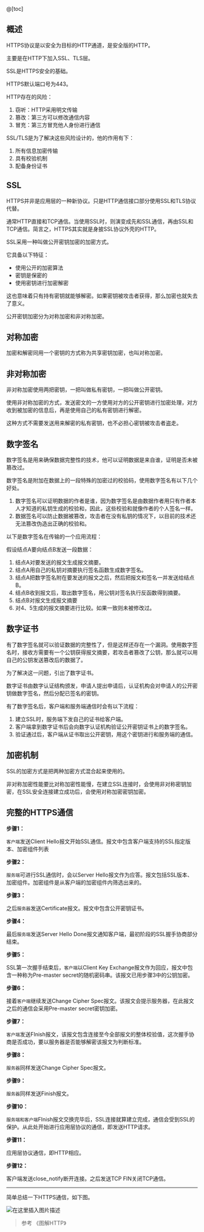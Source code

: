 @[toc]
## 概述
HTTPS协议是以安全为目标的HTTP通道，是安全版的HTTP。

主要是在HTTP下加入SSL、TLS层。

SSL是HTTPS安全的基础。

HTTPS默认端口号为443。

HTTP存在的风险：

1. 窃听：HTTP采用明文传输
2. 篡改：第三方可以修改通信内容
3. 冒充：第三方冒充他人身份进行通信

SSL/TLS是为了解决这些风险设计的，他的作用有下：

1. 所有信息加密传输
2. 具有校验机制
3. 配备身份证书


## SSL
HTTPS并非是应用层的一种新协议。只是HTTP通信接口部分使用SSL和TLS协议代替。

通常HTTP直接和TCP通信。当使用SSL时，则演变成先和SSL通信，再由SSL和TCP通信。简言之，HTTPS其实就是身披SSL协议外壳的HTTP。

SSL采用一种叫做公开密钥加密的加密方式。

它具备以下特征：

- 使用公开的加密算法
- 密钥是保密的
- 使用密钥进行加密解密

这也意味着只有持有密钥就能够解密。如果密钥被攻击者获得，那么加密也就失去了意义。

公开密钥加密分为对称加密和非对称加密。

## 对称加密
加密和解密同用一个密钥的方式称为共享密钥加密，也叫对称加密。

## 非对称加密
非对称加密使用两把密钥，一把叫做私有密钥，一把叫做公开密钥。

使用非对称加密的方式，发送密文的一方使用对方的公开密钥进行加密处理，对方收到被加密的信息后，再是使用自己的私有密钥进行解密。

这种方式不需要发送用来解密的私有密钥，也不必担心密钥被攻击者盗走。

## 数字签名
数字签名是用来确保数据完整性的技术，他可以证明数据是来自谁，证明是否未被篡改过。

数字签名是附加在数据上的一段特殊的加密过的校验码，使用数字签名有以下几个好处。

1. 数字签名可以证明数据的作者是谁，因为数字签名是由数据作者用只有作者本人才知道的私钥生成的校验和，因此，这些校验和就像作者的个人签名一样。
2. 数据签名可以防止数据被篡改，攻击者在没有私钥的情况下，以目前的技术还无法篡改伪造出正确的校验和。

以下是数字签名在传输的一个应用流程：

假设结点A要向结点B发送一段数据：

1. 结点A对要发送的报文生成报文摘要。
2. 结点A用自己的私钥对摘要执行签名函数生成数字签名。
3. 结点A把数字签名附在要发送的报文之后，然后把报文和签名一并发送给结点B。
4. 结点B收到报文后，取出数字签名，用公钥对签名执行反函数得到摘要。
5. 结点B对报文生成报文摘要
6. 对4、5生成的报文摘要进行比较。如果一致则未被修改过。

## 数字证书
有了数字签名就可以验证数据的完整性了，但是这样还存在一个漏洞。使用数字签名时，接收方需要有一个公钥获得报文摘要，若攻击者篡改了公钥，那么就可以用自己的公钥发送篡改后的数据了。

为了解决这一问题，引出了数字证书。

数字证书由数字认证结构颁发，申请人提出申请后，认证机构会对申请人的公开密钥做数字签名，然后分配已签名的密钥。

有了数字签名后，客户端和服务端通信时会有以下流程：

1. 建立SSL时，服务端下发自己的证书给客户端。
2. 客户端拿到数字证书后会向数字认证机构验证公开密钥证书上的数字签名。
3. 验证通过后，客户端从证书取出公开密钥，用这个密钥进行和服务端的通信。

## 加密机制
SSL的加密方式是把两种加密方式混合起来使用的。

非对称加密性能要比对称加密性能慢，在建立SSL连接时，会使用非对称密钥加密，在SSL安全连接建立成功后，会使用对称加密密钥加密。


## 完整的HTTPS通信

**步骤1：**
	
`客户端`发送Client Hello报文开始SSL通信。报文中包含客户端支持的SSL指定版本、加密组件列表

**步骤2：**

`服务端`可进行SSL通信时，会以Server Hello报文作为应答。报文包括SSL版本、加密组件。加密组件是从客户端的加密组件内筛选出来的。

**步骤3：**

之后`服务器`发送Certificate报文。报文中包含公开密钥证书。

**步骤4：**

最后`服务端`发送Server Hello Done报文通知客户端，最初阶段的SSL握手协商部分结束。

**步骤5：**

SSL第一次握手结束后，`客户端`以Client Key Exchange报文作为回应，报文中包含一种称为Pre-master secret的随机密码串。该报文已用步骤3中的公钥加密。

**步骤6：**

接着`客户端`继续发送Change Cipher Spec报文。该报文会提示服务器，在此报文之后的通信会采用Pre-master secret密钥加密。

**步骤7：**

`客户端`发送FInish报文，该报文包含连接至今全部报文的整体校验值，这次握手协商是否成功，要以服务器是否能够解密该报文为判断标准。

**步骤8：**

`服务器`同样发送Change Cipher Spec报文。

**步骤9：**

`服务器`同样发送Finish报文。

**步骤10：**

`服务端和客户端`FInish报文交换完毕后，SSL连接就算建立完成，通信会受到SSL的保护。从此处开始进行应用层协议的通信，即发送HTTP请求。

**步骤11：**

应用层协议通信，即HTTP相应。

**步骤12：**

客户端发送close_notify断开连接。之后发送TCP FIN关闭TCP通信。

------

简单总结一下HTTPS通信，如下图。

![在这里插入图片描述](https://img-blog.csdnimg.cn/20190924221908243.png?x-oss-process=image/watermark,type_ZmFuZ3poZW5naGVpdGk,shadow_10,text_aHR0cHM6Ly9ibG9nLmNzZG4ubmV0L0NvZGVGYXJtZXJfXw==,size_16,color_FFFFFF,t_70)

> 参考
> 《图解HTTP》